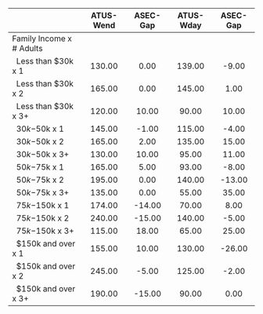 
|                      |    ATUS-Wend |     ASEC-Gap |    ATUS-Wday |     ASEC-Gap |
| -------------------- | :----------: | :----------: | :----------: | :----------: |
| Family Income x # Adults |              |              |              |              |
| &nbsp;&nbsp;Less than $30k x 1 |       130.00 |         0.00 |       139.00 |        -9.00 |
| &nbsp;&nbsp;Less than $30k x 2 |       165.00 |         0.00 |       145.00 |         1.00 |
| &nbsp;&nbsp;Less than $30k x 3+ |       120.00 |        10.00 |        90.00 |        10.00 |
| &nbsp;&nbsp;$30k-$50k x 1 |       145.00 |        -1.00 |       115.00 |        -4.00 |
| &nbsp;&nbsp;$30k-$50k x 2 |       165.00 |         2.00 |       135.00 |        15.00 |
| &nbsp;&nbsp;$30k-$50k x 3+ |       130.00 |        10.00 |        95.00 |        11.00 |
| &nbsp;&nbsp;$50k-$75k x 1 |       165.00 |         5.00 |        93.00 |        -8.00 |
| &nbsp;&nbsp;$50k-$75k x 2 |       195.00 |         0.00 |       140.00 |       -13.00 |
| &nbsp;&nbsp;$50k-$75k x 3+ |       135.00 |         0.00 |        55.00 |        35.00 |
| &nbsp;&nbsp;$75k-$150k x 1 |       174.00 |       -14.00 |        70.00 |         8.00 |
| &nbsp;&nbsp;$75k-$150k x 2 |       240.00 |       -15.00 |       140.00 |        -5.00 |
| &nbsp;&nbsp;$75k-$150k x 3+ |       115.00 |        18.00 |        65.00 |        25.00 |
| &nbsp;&nbsp;$150k and over x 1 |       155.00 |        10.00 |       130.00 |       -26.00 |
| &nbsp;&nbsp;$150k and over x 2 |       245.00 |        -5.00 |       125.00 |        -2.00 |
| &nbsp;&nbsp;$150k and over x 3+ |       190.00 |       -15.00 |        90.00 |         0.00 |

